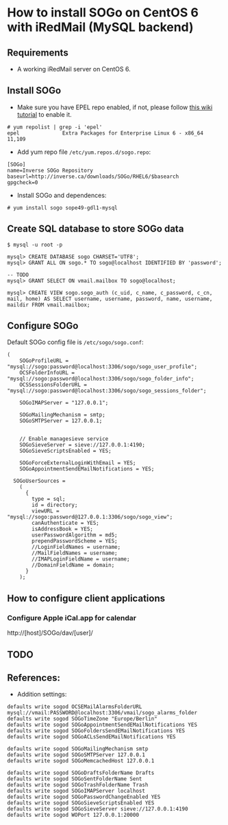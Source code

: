 # How to install SOGo on CentOS 6 with iRedMail (MySQL backend)

## Requirements

* A working iRedMail server on CentOS 6.

## Install SOGo

* Make sure you have EPEL repo enabled, if not, please follow [this wiki
tutorial](https://fedoraproject.org/wiki/EPEL#How_can_I_use_these_extra_packages.3F)
to enable it.

```
# yum repolist | grep -i 'epel'
epel              Extra Packages for Enterprise Linux 6 - x86_64          11,109
```

* Add yum repo file `/etc/yum.repos.d/sogo.repo`:

```
[SOGo]
name=Inverse SOGo Repository
baseurl=http://inverse.ca/downloads/SOGo/RHEL6/$basearch
gpgcheck=0
```

* Install SOGo and dependences:

```
# yum install sogo sope49-gdl1-mysql
```

## Create SQL database to store SOGo data

```
$ mysql -u root -p

mysql> CREATE DATABASE sogo CHARSET='UTF8';
mysql> GRANT ALL ON sogo.* TO sogo@localhost IDENTIFIED BY 'password';

-- TODO
mysql> GRANT SELECT ON vmail.mailbox TO sogo@localhost;

mysql> CREATE VIEW sogo.sogo_auth (c_uid, c_name, c_password, c_cn, mail, home) AS SELECT username, username, password, name, username, maildir FROM vmail.mailbox;
```

## Configure SOGo

Default SOGo config file is `/etc/sogo/sogo.conf`:

```
(
    SOGoProfileURL = "mysql://sogo:password@localhost:3306/sogo/sogo_user_profile";
    OCSFolderInfoURL = "mysql://sogo:password@localhost:3306/sogo/sogo_folder_info";
    OCSSessionsFolderURL = "mysql://sogo:password@localhost:3306/sogo/sogo_sessions_folder";

    SOGoIMAPServer = "127.0.0.1";

    SOGoMailingMechanism = smtp;
    SOGoSMTPServer = 127.0.0.1;


    // Enable managesieve service
    SOGoSieveServer = sieve://127.0.0.1:4190;
    SOGoSieveScriptsEnabled = YES;

    SOGoForceExternalLoginWithEmail = YES;
    SOGoAppointmentSendEMailNotifications = YES;

  SOGoUserSources =
    (
      {
        type = sql;
        id = directory;
        viewURL = "mysql://sogo:password@127.0.0.1:3306/sogo/sogo_view";
        canAuthenticate = YES;
        isAddressBook = YES;
        userPasswordAlgorithm = md5;
        prependPasswordScheme = YES;
        //LoginFieldNames = username;
        //MailFieldNames = username;
        //IMAPLoginFieldName = username;
        //DomainFieldName = domain;
      }
    );
```


## How to configure client applications

### Configure Apple iCal.app for calendar

http://[host]/SOGo/dav/[user]/

## TODO

## References:

* Addition settings:

```
defaults write sogod OCSEMailAlarmsFolderURL mysql://vmail:PASSWORD@localhost:3306/vmail/sogo_alarms_folder
defaults write sogod SOGoTimeZone "Europe/Berlin"
defaults write sogod SOGoAppointmentSendEMailNotifications YES
defaults write sogod SOGoFoldersSendEMailNotifications YES
defaults write sogod SOGoACLsSendEMailNotifications YES

defaults write sogod SOGoMailingMechanism smtp
defaults write sogod SOGoSMTPServer 127.0.0.1
defaults write sogod SOGoMemcachedHost 127.0.0.1

defaults write sogod SOGoDraftsFolderName Drafts
defaults write sogod SOGoSentFolderName Sent
defaults write sogod SOGoTrashFolderName Trash
defaults write sogod SOGoIMAPServer localhost
defaults write sogod SOGoPasswordChangeEnabled YES
defaults write sogod SOGoSieveScriptsEnabled YES
defaults write sogod SOGoSieveServer sieve://127.0.0.1:4190
defaults write sogod WOPort 127.0.0.1:20000
```
